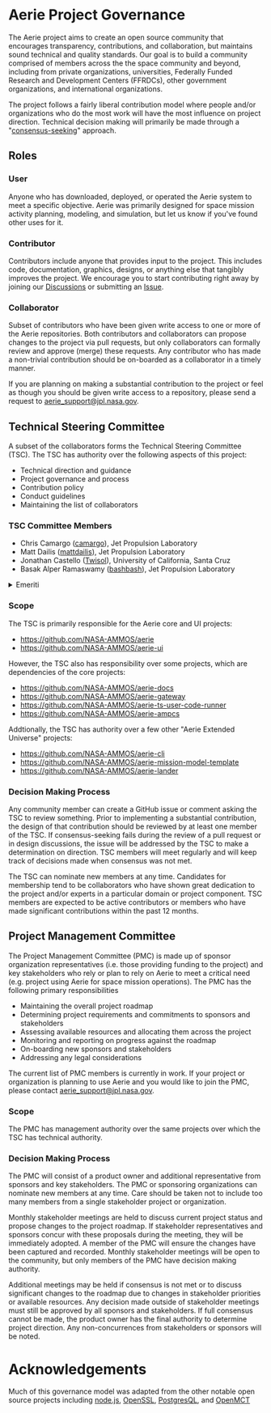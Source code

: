# Aerie Project Governance

The Aerie project aims to create an open source community that encourages transparency, contributions, and collaboration, but maintains sound technical and quality standards. Our goal is to build a community comprised of members across the the space community and beyond, including from private organizations, universities, Federally Funded Research and Development Centers (FFRDCs), other government organizations, and international organizations. 

The project follows a fairly liberal contribution model where people and/or organizations who do the most work will have the most influence on project direction. Technical decision making will primarily be made through a "[consensus-seeking](https://en.wikipedia.org/wiki/Consensus-seeking_decision-making)" approach. 

## Roles

### User

Anyone who has downloaded, deployed, or operated the Aerie system to meet a specific objective. Aerie was primarily designed for space mission activity planning, modeling, and simulation, but let us know if you've found other uses for it.  

### Contributor

Contributors include anyone that provides input to the project. This includes code, documentation, graphics, designs, or anything else that tangibly improves the project. We encourage you to start contributing right away by joining our [Discussions](https://github.com/NASA-AMMOS/aerie/discussions) or submitting an [Issue](https://github.com/NASA-AMMOS/aerie/issues). 
 
### Collaborator

Subset of contributors who have been given write access to one or more of the Aerie repositories. Both contributors and collaborators can propose changes to the project via pull requests, but only collaborators can formally review and approve (merge) these requests. Any contributor who has made a non-trivial contribution should be on-boarded as a collaborator in a timely manner. 

If you are planning on making a substantial contribution to the project or feel as though you should be given write access to a repository, please send a request to aerie_support@jpl.nasa.gov. 

## Technical Steering Committee

A subset of the collaborators forms the Technical Steering Committee (TSC). The TSC has authority over the following aspects of this project:

- Technical direction and guidance
- Project governance and process 
- Contribution policy
- Conduct guidelines
- Maintaining the list of collaborators

### TSC Committee Members
- Chris Camargo ([camargo](https://github.com/camargo)), Jet Propulsion Laboratory
- Matt Dailis ([mattdailis](https://github.com/mattdailis)), Jet Propulsion Laboratory
- Jonathan Castello ([Twisol](https://github.com/Twisol)), University of California, Santa Cruz
- Basak Alper Ramaswamy ([bashbash](https://github.com/bashbash)), Jet Propulsion Laboratory


<details>

<summary>Emeriti</summary>

### TSC Emeriti
- Pat Kenneally ([patkenneally](https://github.com/patkenneally)), Laboratory for Atmospheric and Space Physics

</details>
 
### Scope

The TSC is primarily responsible for the Aerie core and UI projects:

- https://github.com/NASA-AMMOS/aerie
- https://github.com/NASA-AMMOS/aerie-ui

However, the TSC also has responsibility over some projects, which are dependencies of the core projects:

- https://github.com/NASA-AMMOS/aerie-docs
- https://github.com/NASA-AMMOS/aerie-gateway
- https://github.com/NASA-AMMOS/aerie-ts-user-code-runner
- https://github.com/NASA-AMMOS/aerie-ampcs

Addtionally, the TSC has authority over a few other "Aerie Extended Universe" projects:

- https://github.com/NASA-AMMOS/aerie-cli
- https://github.com/NASA-AMMOS/aerie-mission-model-template
- https://github.com/NASA-AMMOS/aerie-lander

### Decision Making Process

Any community member can create a GitHub issue or comment asking the TSC to review something. Prior to implementing a substantial contribution, the design of that contribution should be reviewed by at least one member of the TSC. If consensus-seeking fails during the review of a pull request or in design discussions, the issue will be addressed by the TSC to make a determination on direction. TSC members will meet regularly and will keep track of decisions made when consensus was not met. 

The TSC can nominate new members at any time. Candidates for membership tend to be collaborators who have shown great dedication to the project and/or experts in a particular domain or project component. TSC members are expected to be active contributors or members who have made significant contributions within the past 12 months. 

## Project Management Committee 

The Project Management Committee (PMC) is made up of sponsor organization representatives (i.e. those providing funding to the project) and key stakeholders who rely or plan to rely on Aerie to meet a critical need (e.g. project using Aerie for space mission operations). The PMC has the following primary responsibilities

- Maintaining the overall project roadmap
- Determining project requirements and commitments to sponsors and stakeholders
- Assessing available resources and allocating them across the project
- Monitoring and reporting on progress against the roadmap 
- On-boarding new sponsors and stakeholders
- Addressing any legal considerations

The current list of PMC members is currently in work. If your project or organization is planning to use Aerie and you would like to join the PMC, please contact aerie_support@jpl.nasa.gov.   

### Scope

The PMC has management authority over the same projects over which the TSC has technical authority.   

### Decision Making Process

The PMC will consist of a product owner and additional representative from sponsors and key stakeholders. The PMC or sponsoring organizations can nominate new members at any time. Care should be taken not to include too many members from a single stakeholder project or organization.

Monthly stakeholder meetings are held to discuss current project status and propose changes to the project roadmap. If stakeholder representatives and sponsors concur with these proposals during the meeting, they will be immediately adopted. A member of the PMC will ensure the changes have been captured and recorded. Monthly stakeholder meetings will be open to the community, but only members of the PMC have decision making authority. 

Additional meetings may be held if consensus is not met or to discuss significant changes to the roadmap due to changes in stakeholder priorities or available resources. Any decision made outside of stakeholder meetings must still be approved by all sponsors and stakeholders. If full consensus cannot be made, the product owner has the final authority to determine project direction. Any non-concurrences from stakeholders or sponsors will be noted. 

# Acknowledgements

Much of this governance model was adapted from the other notable open source projects including [node.js](https://github.com/nodejs/node/blob/main/GOVERNANCE.md), [OpenSSL](https://www.openssl.org/policies/omc-bylaws.html), [PostgresQL](https://www.postgresql.org/developer/), and [OpenMCT](https://github.com/nasa/openmct/blob/master/CONTRIBUTING.md)



